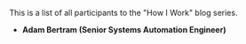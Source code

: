 This is a list of all participants to the "How I Work" blog series.

- **Adam Bertram (Senior Systems Automation Engineer)**
